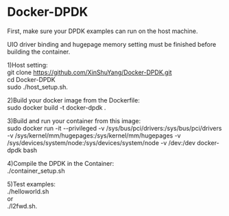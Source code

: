 # Docker-DPDK

First, make sure your DPDK examples can run on the host machine.

UIO driver binding and hugepage memory setting must be finished before building the container.

1)Host setting:  
git clone https://github.com/XinShuYang/Docker-DPDK.git  
cd Docker-DPDK  
sudo ./host_setup.sh. 

2)Build your docker image from the Dockerfile:  
sudo docker build -t docker-dpdk .  

3)Build and run your container from this image:  
sudo docker run -it --privileged -v /sys/bus/pci/drivers:/sys/bus/pci/drivers -v /sys/kernel/mm/hugepages:/sys/kernel/mm/hugepages -v /sys/devices/system/node:/sys/devices/system/node -v /dev:/dev  docker-dpdk  bash  

4)Compile the DPDK in the Container:  
./container_setup.sh  

5)Test examples:  
./helloworld.sh  
or  
./l2fwd.sh. 
